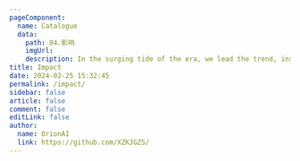 ```yaml
---
pageComponent:
  name: Catalogue
  data:
    path: 04.影响
    imgUrl:
    description: In the surging tide of the era, we lead the trend, inscribing influence in the name of technology. Every creation leaves its mark on the world stage.
title: Impact
date: 2024-02-25 15:32:45
permalink: /impact/
sidebar: false
article: false
comment: false
editLink: false
author:
  name: OrionAI 
  link: https://github.com/XZKJGZS/
---
```

